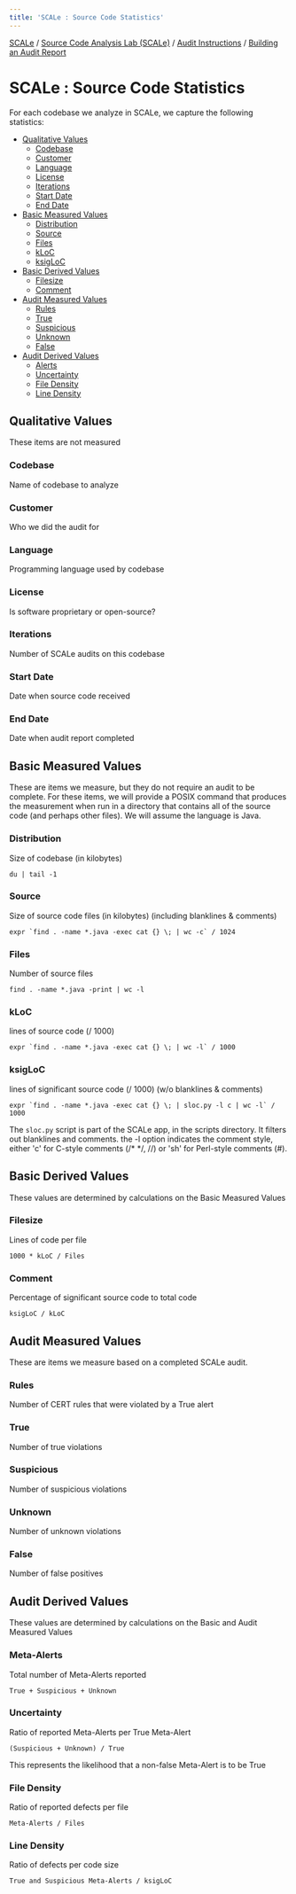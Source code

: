 ```yaml
---
title: 'SCALe : Source Code Statistics'
---
```

[SCALe](index.md) / [Source Code Analysis Lab (SCALe)](Welcome.md) / [Audit Instructions](Audit-Instructions.md) / [Building an Audit Report](Building-an-Audit-Report.md)
<!-- <legal> -->
<!-- SCALe version r.6.2.2.2.A -->
<!--  -->
<!-- Copyright 2020 Carnegie Mellon University. -->
<!--  -->
<!-- NO WARRANTY. THIS CARNEGIE MELLON UNIVERSITY AND SOFTWARE ENGINEERING -->
<!-- INSTITUTE MATERIAL IS FURNISHED ON AN "AS-IS" BASIS. CARNEGIE MELLON -->
<!-- UNIVERSITY MAKES NO WARRANTIES OF ANY KIND, EITHER EXPRESSED OR -->
<!-- IMPLIED, AS TO ANY MATTER INCLUDING, BUT NOT LIMITED TO, WARRANTY OF -->
<!-- FITNESS FOR PURPOSE OR MERCHANTABILITY, EXCLUSIVITY, OR RESULTS -->
<!-- OBTAINED FROM USE OF THE MATERIAL. CARNEGIE MELLON UNIVERSITY DOES NOT -->
<!-- MAKE ANY WARRANTY OF ANY KIND WITH RESPECT TO FREEDOM FROM PATENT, -->
<!-- TRADEMARK, OR COPYRIGHT INFRINGEMENT. -->
<!--  -->
<!-- Released under a MIT (SEI)-style license, please see COPYRIGHT file or -->
<!-- contact permission@sei.cmu.edu for full terms. -->
<!--  -->
<!-- [DISTRIBUTION STATEMENT A] This material has been approved for public -->
<!-- release and unlimited distribution.  Please see Copyright notice for -->
<!-- non-US Government use and distribution. -->
<!--  -->
<!-- DM19-1274 -->
<!-- </legal> -->

SCALe : Source Code Statistics
===============================

For each codebase we analyze in SCALe, we capture the following
statistics:

-   [Qualitative Values](#qualitative-values)
    -   [Codebase](#codebase)
    -   [Customer](#customer)
    -   [Language](#language)
    -   [License](#license)
    -   [Iterations](#iterations)
    -   [Start Date](#start-date)
    -   [End Date](#end-date)
-   [Basic Measured Values](#basic-measured-values)
    -   [Distribution](#distribution)
    -   [Source](#source)
    -   [Files](#files)
    -   [kLoC](#kloc)
    -   [ksigLoC](#ksigloc)
-   [Basic Derived Values](#basic-derived-values)
    -   [Filesize](#filesize)
    -   [Comment](#comment)
-   [Audit Measured Values](#audit-measured-values)
    -   [Rules](#rules)
    -   [True](#true)
    -   [Suspicious](#suspicious)
    -   [Unknown](#unknown)
    -   [False](#false)
-   [Audit Derived Values](#audit-derived-values)
    -   [Alerts](#alerts)
    -   [Uncertainty](#uncertainty)
    -   [File Density](#file-density)
    -   [Line Density](#line-density)

Qualitative Values
------------------

These items are not measured

### Codebase

Name of codebase to analyze

### Customer

Who we did the audit for

### Language

Programming language used by codebase

### License

Is software proprietary or open-source?

### Iterations

Number of SCALe audits on this codebase

### Start Date

Date when source code received

### End Date

Date when audit report completed

Basic Measured Values
---------------------

These are items we measure, but they do not require an audit to be
complete.
For these items, we will provide a POSIX command that produces the
measurement when run in a directory that contains all of the source code
(and perhaps other files). We will assume the language is Java.

### Distribution

Size of codebase (in kilobytes)

    du | tail -1

### Source

Size of source code files (in kilobytes) (including blanklines & comments)

    expr `find . -name *.java -exec cat {} \; | wc -c` / 1024

### Files

Number of source files

    find . -name *.java -print | wc -l

### kLoC

lines of source code (/ 1000)

    expr `find . -name *.java -exec cat {} \; | wc -l` / 1000

### ksigLoC

lines of significant source code (/ 1000) (w/o blanklines & comments)

    expr `find . -name *.java -exec cat {} \; | sloc.py -l c | wc -l` / 1000

The `sloc.py` script is part of the SCALe app, in the scripts directory.
It filters out blanklines and comments. the -l option indicates the
comment style, either 'c' for C-style comments (/\* \*/, //) or 'sh' for
Perl-style comments (\#).

Basic Derived Values
--------------------

These values are determined by calculations on the Basic Measured Values

### Filesize

Lines of code per file

    1000 * kLoC / Files

### Comment

Percentage of significant source code to total code

    ksigLoC / kLoC

Audit Measured Values
---------------------

These are items we measure based on a completed SCALe audit.

### Rules

Number of CERT rules that were violated by a True alert

### True

Number of true violations

### Suspicious

Number of suspicious violations

### Unknown

Number of unknown violations

### False

Number of false positives

Audit Derived Values
--------------------

These values are determined by calculations on the Basic and Audit
Measured Values

### Meta-Alerts

Total number of Meta-Alerts reported

    True + Suspicious + Unknown

### Uncertainty

Ratio of reported Meta-Alerts per True Meta-Alert

    (Suspicious + Unknown) / True

This represents the likelihood that a non-false Meta-Alert is to be True

### File Density

Ratio of reported defects per file

    Meta-Alerts / Files

### Line Density

Ratio of defects per code size

    True and Suspicious Meta-Alerts / ksigLoC
